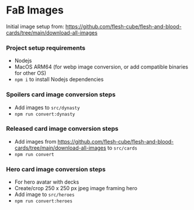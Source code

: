 # FaB Images

Initial image setup from: https://github.com/flesh-cube/flesh-and-blood-cards/tree/main/download-all-images

### Project setup requirements

- Nodejs
- MacOS ARM64 (for webp image conversion, or add compatible binaries for other OS)
- `npm i` to install Nodejs dependencies

### Spoilers card image conversion steps

- Add images to `src/dynasty`
- `npm run convert:dynasty`

### Released card image conversion steps

- Add images from https://github.com/flesh-cube/flesh-and-blood-cards/tree/main/download-all-images to `src/cards`
- `npm run convert`

### Hero card image conversion steps

- For hero avatar with decks
- Create/crop 250 x 250 px jpeg image framing hero
- Add image to `src/heroes`
- `npm run convert:heroes`
